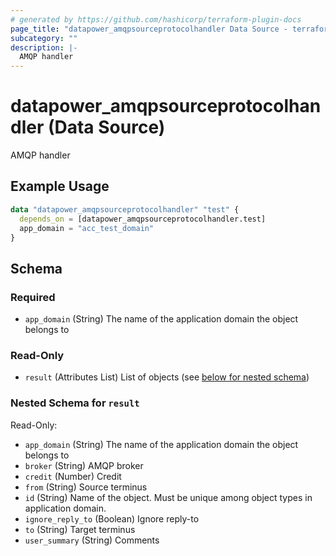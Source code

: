 ```yaml
---
# generated by https://github.com/hashicorp/terraform-plugin-docs
page_title: "datapower_amqpsourceprotocolhandler Data Source - terraform-provider-datapower"
subcategory: ""
description: |-
  AMQP handler
---
```


# datapower_amqpsourceprotocolhandler (Data Source)

AMQP handler

## Example Usage

```terraform
data "datapower_amqpsourceprotocolhandler" "test" {
  depends_on = [datapower_amqpsourceprotocolhandler.test]
  app_domain = "acc_test_domain"
}
```

<!-- schema generated by tfplugindocs -->
## Schema

### Required

- `app_domain` (String) The name of the application domain the object belongs to

### Read-Only

- `result` (Attributes List) List of objects (see [below for nested schema](#nestedatt--result))

<a id="nestedatt--result"></a>
### Nested Schema for `result`

Read-Only:

- `app_domain` (String) The name of the application domain the object belongs to
- `broker` (String) AMQP broker
- `credit` (Number) Credit
- `from` (String) Source terminus
- `id` (String) Name of the object. Must be unique among object types in application domain.
- `ignore_reply_to` (Boolean) Ignore reply-to
- `to` (String) Target terminus
- `user_summary` (String) Comments
